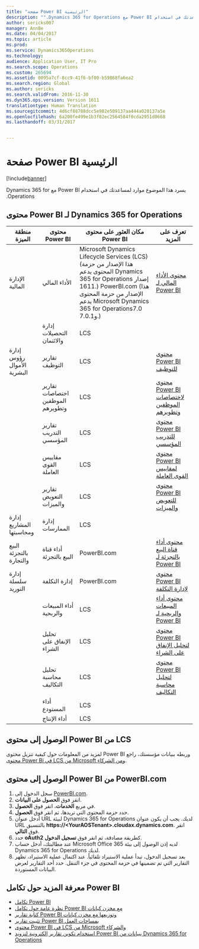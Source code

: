 ```yaml
---
title: "صفحة Power BI الرئيسية"
description: "‏‫يسرد هذا الموضوع موارد لمساعدتك في استخدام Power BI مع Dynamics 365 for Operations."
author: sericks007
manager: AnnBe
ms.date: 04/04/2017
ms.topic: article
ms.prod: 
ms.service: Dynamics365Operations
ms.technology: 
audience: Application User, IT Pro
ms.search.scope: Operations
ms.custom: 265694
ms.assetid: 0095a7cf-8cc9-41f6-bf00-b59868fa6ea2
ms.search.region: Global
ms.author: sericks
ms.search.validFrom: 2016-11-30
ms.dyn365.ops.version: Version 1611
translationtype: Human Translation
ms.sourcegitcommit: 4d6cf88788dcc5e982e509137aa444a020137a5e
ms.openlocfilehash: 6a200fe499e1b3f02ec2564584f0cda2951d0668
ms.lasthandoff: 03/31/2017


---
```


# <a name="power-bi-home-page"></a>صفحة Power BI الرئيسية

[!include[banner](../includes/banner.md)]


‏‫يسرد هذا الموضوع موارد لمساعدتك في استخدام Power BI مع Dynamics 365 for Operations.

<a name="power-bi-content-for-dynamics-365-for-operations"></a>محتوى Power BI لـ Dynamics 365 for Operations
------------------------------------------------

| **منطقة الميزة**                  | **محتوى Power BI**                          | **مكان العثور على محتوى Power BI**                                                                                                                                                                                         | **تعرف على المزيد**                                                                                                                                                               |
|-----------------------------------|-----------------------------------------------|--------------------------------------------------------------------------------------------------------------------------------------------------------------------------------------------------------------------------------|------------------------------------------------------------------------------------------------------------------------------------------------------------------------------|
| الإدارة المالية              | الأداء المالي                         | Microsoft Dynamics Lifecycle Services ‏(LCS) (هذا الإصدار من حزمة المحتوى يدعم Dynamics 365 for Operations إصدار 1611.‎)‏ PowerBI.com (هذا الإصدار من حزمة المحتوى يدعم Microsoft Dynamics 365 for Operations‏ 7.0 و7.0.1.) | [محتوى الأداء المالي لـ Power BI](financial-performance-power-bi-content-pack.md)                                               |
|                                   | إدارة التحصيلات والائتمان             | LCS                                                                                                                                                                                                                            |                                                                                                                                                                              |
| إدارة رؤوس الأموال البشرية          | تقارير التوظيف                            | LCS                                                                                                                                                                                                                            | [محتوى Power BI للتوظيف](recruiting-analysis-power-bi-content-pack.md)                                                       |
|                                   | تقارير اختصاصات الموظفين وتطويرهم | LCS                                                                                                                                                                                                                            | [محتوى Power BI لاختصاصات الموظفين وتطويرهم](employee-competencies-and-development-analysis-power-bi-content-pack.md) |
|                                   | تقارير التدريب المؤسسي               | LCS                                                                                                                                                                                                                            | [محتوى Power BI للتدريب المؤسسي](organizational-training-analysis-power-bi-content-pack.md)                             |
|                                   | مقاييس القوى العاملة                             | LCS                                                                                                                                                                                                                            | [محتوى Power BI لمقاييس القوى العاملة](workforce-analysis-power-bi-content-pack.md)                                                 |
|                                   | تقارير التعويض والميزات             | LCS                                                                                                                                                                                                                            | [محتوى Power BI للتعويض والميزات](compensation-and-benefits-analysis-power-bi-content-pack.md)                         |
| إدارة المشاريع ومحاسبتها | إدارة الممارسات‬                              | LCS                                                                                                                                                                                                                            |                                                                                                                                                                              |
| البيع بالتجزئة والتجارة               | أداء قناة البيع بالتجزئة                    | PowerBI.com                                                                                                                                                                                                                    | [محتوى أداء قناة البيع بالتجزئة‬ لـ Power BI](retail-channel-performance-dashboard-power-bi-data.md)                 |
| إدارة سلسلة التوريد           | إدارة التكلفة                               | PowerBI.com                                                                                                                                                                                                                    |  [محتوى Power BI لإدارة التكلفة](cost-management-content-pack.md)                                                          |
|                                   | أداء المبيعات والربحية           | LCS                                                                                                                                                                                                                            | [محتوى أداء المبيعات والربحية لـ Power BI](sales-profitability-performance-content-pack.md)          |
|                                   | تحليل الإنفاق على الشراء                       | LCS                                                                                                                                                                                                                            | [محتوى Power BI لتحليل الإنفاق على الشراء](purchase-content-pack-for-power-bi.md)                                                 |
|                                   | تحليل محاسبة التكاليف                      | LCS                                                                                                                                                                                                                            | [محتوى Power BI لتحليل محاسبة التكاليف](cost-accounting-analysis-content-pack.md)                                         |
|                                   | أداء المستودع                         | LCS                                                                                                                                                                                                                            |                                                                                                                                                                              |
|                                   | أداء الإنتاج                        | LCS                                                                                                                                                                                                                            |                                                                                                                                                                              |

## <a name="access-power-bi-content-from-lcs"></a>الوصول إلى محتوى Power BI من LCS
لمزيد من المعلومات حول كيفية تنزيل محتوى Power BI وربطه ببيانات مؤسستك، راجع [محتوى Power Bi في LCS من Microsoft ومن الشركاء](power-bi-content-microsoft-partners.md).

## <a name="access-power-bi-content-from-powerbicom"></a>الوصول إلى محتوى Power BI من PowerBI.com
1.  سجل الدخول إلى [PowerBI.com](https://www.powerbi.com/).
2.  انقر فوق **الحصول على البيانات**.
3.  في مربع **الخدمات**، انقر فوق **الحصول**.
4.  حدد حزمة المحتوى التي تريدها، ثم انقر فوق **الحصول**.
5.  أدخل عنوان URL لبيئة Dynamics 365 for Operations لديك. يجب أن يكون عنوان URL بالتنسيق **https://&lt;YourAOSTenant&gt;.cloudax.dynamics.com**. انقر فوق **التالي**.
6.  حدد **oAuth2** كطريقة مصادقة، ثم انقر فوق **تسجيل الدخول**.
7.  عند مطالبتك، أدخل حساب Microsoft Office 365 لديه إذن الوصول إلى بيئة Dynamics 365 for Operations لديك.
8.  بعد تسجيل الدخول، تبدأ عملية الاستيراد تلقائياً. عند اكتمال عملية الاستيراد، تظهر التقارير التي تم تضمينها في حزمة المحتوى في جزء التنقل. حدد أحد التقارير لعرض البيانات المستوردة.

## <a name="learn-more-about-the-power-bi-integration"></a>معرفة المزيد حول تكامل Power BI
-   [تكامل Power BI](power-bi-integration.md)
-   [نظرة عامة حول تكامل Power BI مع مخزن كيانات](power-bi-integration-entity-store.md)
-   [كتابة تقارير Power BI وتوزيعها مع مخزن كيانات](author-distribute-power-bi-reports.md)
-   [تثبيت تقارير Power BI بمساحات العمل](pin-power-bi-reports.md)
-   [محتوى Power BI في LCS من Microsoft والشركاء](power-bi-content-microsoft-partners.md)
-   [استخدام تكوين تقارير إلكترونية لتزويد Power BI ببيانات من Dynamics 365 for Operations](general-electronic-reporting-report-configuration-get-data-powerbi.md)







